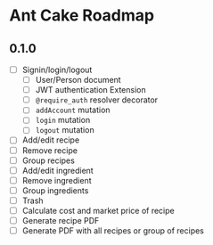 # Ant Cake Roadmap

## 0.1.0

- [ ] Signin/login/logout
  - [ ] User/Person document
  - [ ] JWT authentication Extension
  - [ ] `@require_auth` resolver decorator
  - [ ] `addAccount` mutation
  - [ ] `login` mutation
  - [ ] `logout` mutation
- [ ] Add/edit recipe
- [ ] Remove recipe
- [ ] Group recipes
- [ ] Add/edit ingredient
- [ ] Remove ingredient
- [ ] Group ingredients
- [ ] Trash
- [ ] Calculate cost and market price of recipe
- [ ] Generate recipe PDF
- [ ] Generate PDF with all recipes or group of recipes
